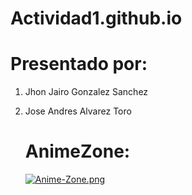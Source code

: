 # Actividad1.github.io

# Presentado por:
1. Jhon Jairo Gonzalez Sanchez
2. Jose Andres Alvarez Toro

   # AnimeZone: 
   [![Anime-Zone.png](https://i.postimg.cc/MpNtd09W/Anime-Zone.png)](https://postimg.cc/jD6zjfV9) 
